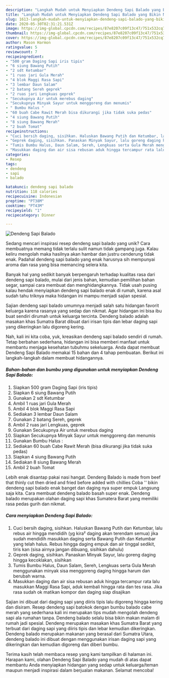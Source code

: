 ```yaml
---
description: "Langkah Mudah untuk Menyiapkan Dendeng Sapi Balado yang Bikin Ngiler"
title: "Langkah Mudah untuk Menyiapkan Dendeng Sapi Balado yang Bikin Ngiler"
slug: 1613-langkah-mudah-untuk-menyiapkan-dendeng-sapi-balado-yang-bikin-ngiler
date: 2020-05-30T02:31:21.531Z
image: https://img-global.cpcdn.com/recipes/87e8207c09f13c47/751x532cq70/dendeng-sapi-balado-foto-resep-utama.jpg
thumbnail: https://img-global.cpcdn.com/recipes/87e8207c09f13c47/751x532cq70/dendeng-sapi-balado-foto-resep-utama.jpg
cover: https://img-global.cpcdn.com/recipes/87e8207c09f13c47/751x532cq70/dendeng-sapi-balado-foto-resep-utama.jpg
author: Mason Harmon
ratingvalue: 5
reviewcount: 7
recipeingredient:
- "500 gram Daging Sapi iris tipis"
- "6 siung Bawang Putih"
- "2 sdt Ketumbar"
- "1 ruas jari Gula Merah"
- "4 blok Maggi Rasa Sapi"
- "3 lembar Daun Salam"
- "2 batang Sereh geprek"
- "2 ruas jari Lengkuas geprek"
- "Secukupnya Air untuk merebus daging"
- "Secukupnya Minyak Sayur untuk menggoreng dan menumis"
- " Bumbu Halus "
- "60 buah Cabe Rawit Merah bisa dikurangi jika tidak suka pedas"
- "4 siung Bawang Putih"
- "8 siung Bawang Merah"
- "2 buah Tomat"
recipeinstructions:
- "Cuci bersih daging, sisihkan. Haluskan Bawang Putih dan Ketumbar, lalu rebus air hingga mendidih (yg kira² daging akan terendam semua) jika sudah mendidih masukkan daging serta Bawang Putih dan Ketumbar yang telah halus. Rebus hingga daging empuk dan air tinggal sedikit, tiris kan (sisa airnya jangan dibuang, sisihkan dahulu)"
- "Geprek daging, sisihkan. Panaskan Minyak Sayur, lalu goreng daging hingga kecoklakan, sisihkan"
- "Tumis Bumbu Halus, Daun Salam, Sereh, Lengkuas serta Gula Merah menggunakan minyak sisa menggoreng daging hingga harum dan berubah warna."
- "Masukkan daging dan air sisa rebusan aduk hingga tercampur rata lalu masukkan Maggi Rasa Sapi, aduk kembali hingga rata dan tes rasa. Jika rasa sudah ok matikan kompor dan daging siap disajikan"
categories:
- Resep
tags:
- dendeng
- sapi
- balado

katakunci: dendeng sapi balado 
nutrition: 118 calories
recipecuisine: Indonesian
preptime: "PT38M"
cooktime: "PT43M"
recipeyield: "1"
recipecategory: Dinner

---
```



![Dendeng Sapi Balado](https://img-global.cpcdn.com/recipes/87e8207c09f13c47/751x532cq70/dendeng-sapi-balado-foto-resep-utama.jpg)

Sedang mencari inspirasi resep dendeng sapi balado yang unik? Cara membuatnya memang tidak terlalu sulit namun tidak gampang juga. Kalau keliru mengolah maka hasilnya akan hambar dan justru cenderung tidak enak. Padahal dendeng sapi balado yang enak harusnya sih mempunyai aroma dan rasa yang bisa memancing selera kita.

Banyak hal yang sedikit banyak berpengaruh terhadap kualitas rasa dari dendeng sapi balado, mulai dari jenis bahan, kemudian pemilihan bahan segar, sampai cara membuat dan menghidangkannya. Tidak usah pusing kalau hendak menyiapkan dendeng sapi balado enak di rumah, karena asal sudah tahu triknya maka hidangan ini mampu menjadi sajian spesial.

Sajian dendeng sapi balado umumnya menjadi salah satu hidangan favorit keluarga karena rasanya yang sedap dan nikmat. Agar hidangan ini bisa ibu buat sendiri dirumah untuk keluarga tercinta. Dendeng balado adalah masakan khas Sumatra Barat dibuat dari irisan tipis dan lebar daging sapi yang dikeringkan lalu digoreng kering.


Nah, kali ini kita coba, yuk, kreasikan dendeng sapi balado sendiri di rumah. Tetap berbahan sederhana, hidangan ini bisa memberi manfaat untuk membantu menjaga kesehatan tubuhmu sekeluarga. Anda dapat membuat Dendeng Sapi Balado memakai 15 bahan dan 4 tahap pembuatan. Berikut ini langkah-langkah dalam membuat hidangannya.

<!--inarticleads1-->

##### Bahan-bahan dan bumbu yang digunakan untuk menyiapkan Dendeng Sapi Balado:

1. Siapkan 500 gram Daging Sapi (iris tipis)
1. Siapkan 6 siung Bawang Putih
1. Gunakan 2 sdt Ketumbar
1. Ambil 1 ruas jari Gula Merah
1. Ambil 4 blok Maggi Rasa Sapi
1. Sediakan 3 lembar Daun Salam
1. Gunakan 2 batang Sereh, geprek
1. Ambil 2 ruas jari Lengkuas, geprek
1. Gunakan Secukupnya Air untuk merebus daging
1. Siapkan Secukupnya Minyak Sayur untuk menggoreng dan menumis
1. Gunakan  Bumbu Halus :
1. Sediakan 60 buah Cabe Rawit Merah (bisa dikurangi jika tidak suka pedas)
1. Siapkan 4 siung Bawang Putih
1. Sediakan 8 siung Bawang Merah
1. Ambil 2 buah Tomat


Lebih enak disantap pakai nasi hangat. Dendeng Balado is made from beef that thinly cut then dried and fried before added with chillies Coba &#39;&#39; bikin dendeng sapi balado enak banget dan daging nya super empuk Langsung saja kita. Cara membuat dendeng balado basah super enak. Dendeng balado merupakan olahan daging sapi khas Sumatera Barat yang memiliki rasa pedas gurih dan nikmat. 

<!--inarticleads2-->

##### Cara menyiapkan Dendeng Sapi Balado:

1. Cuci bersih daging, sisihkan. Haluskan Bawang Putih dan Ketumbar, lalu rebus air hingga mendidih (yg kira² daging akan terendam semua) jika sudah mendidih masukkan daging serta Bawang Putih dan Ketumbar yang telah halus. Rebus hingga daging empuk dan air tinggal sedikit, tiris kan (sisa airnya jangan dibuang, sisihkan dahulu)
1. Geprek daging, sisihkan. Panaskan Minyak Sayur, lalu goreng daging hingga kecoklakan, sisihkan
1. Tumis Bumbu Halus, Daun Salam, Sereh, Lengkuas serta Gula Merah menggunakan minyak sisa menggoreng daging hingga harum dan berubah warna.
1. Masukkan daging dan air sisa rebusan aduk hingga tercampur rata lalu masukkan Maggi Rasa Sapi, aduk kembali hingga rata dan tes rasa. Jika rasa sudah ok matikan kompor dan daging siap disajikan


Sajian ini dibuat dari daging sapi yang diiris tipis lalu digoreng hingga kering dan disiram. Resep dendeng sapi batokok dengan bumbu balado cabe merah yang sederhana kali ini merupakan tips mudah mengolah dendeng sapi ala rumahan tanpa. Dendeng balado selalu bisa bikin makan malam di rumah jadi spesial. Dendeng merupakan masakan khas Sumatra Barat yang terbuat dari daging sapi yang diiris tipis dan lebar kemudian dikeringkan. Dendeng balado merupakan makanan yang berasal dari Sumatra Utara, dendeng balado ini dibuat dengan menggunakan irisan daging sapi yang dikeringkan dan kemudian digoreng dan diberi bumbu. 

Terima kasih telah membaca resep yang kami tampilkan di halaman ini. Harapan kami, olahan Dendeng Sapi Balado yang mudah di atas dapat membantu Anda menyiapkan hidangan yang sedap untuk keluarga/teman maupun menjadi inspirasi dalam berjualan makanan. Selamat mencoba!
